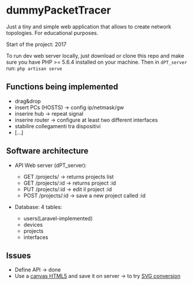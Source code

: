 # dummyPacketTracer
Just a tiny and simple web application that allows to create network topologies. For educational purposes.

Start of the project: 2017

To run dev web server locally, just download or clone this repo and make sure you have PHP >= 5.6.4 installed on your machine.
Then in `dPT_server` run: `php artisan serve`

## Functions being implemented

- drag&drop
- insert PCs (HOSTS) -> config ip/netmask/gw
- inserire hub -> repeat signal
- inserire router -> configure at least two different interfaces
- stabilire collegamenti tra dispositivi
- [...]

## Software architecture

- API Web server (dPT_server):
    * GET /projects/ -> returns projects list
    * GET /projects/:id -> returns project :id
    * PUT /projects/:id -> edit il project :id
    * POST /projects/:id -> save a new project called :id

- Database: 4 tables:
    * users(Laravel-implemented)
    * devices 
    * projects
    * interfaces 

## Issues

- Define API -> done
- Use a [canvas HTML5](https://www.w3schools.com/HTML/html5_canvas.asp) and save it on server -> to try [SVG conversion](http://www.svgopen.org/2010/papers/62-From_SVG_to_Canvas_and_Back/#canvas_to_svg)
